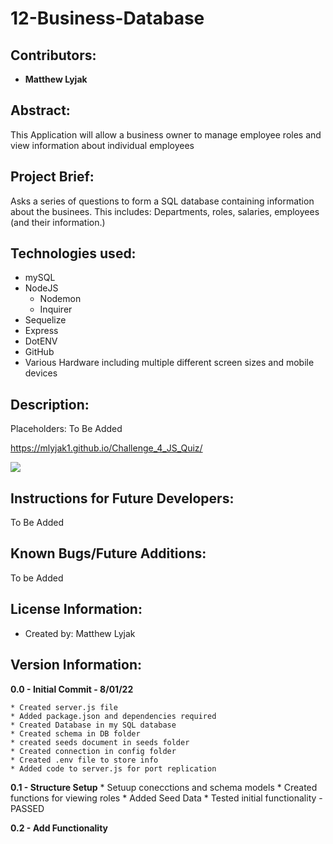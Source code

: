 # 12-Business-Database

## Contributors:

* **Matthew Lyjak**

## Abstract:

This Application will allow a business owner to manage employee roles and view information about individual employees

## Project Brief:

Asks a series of questions to form a SQL database containing information about the businees.  This includes: Departments, roles, salaries, employees (and their information.)

## Technologies used:

* mySQL
* NodeJS
    * Nodemon
    * Inquirer
* Sequelize
* Express
* DotENV
* GitHub
* Various Hardware including multiple different screen sizes and mobile devices

## Description:

Placeholders: To Be Added

https://mlyjak1.github.io/Challenge_4_JS_Quiz/

![](assets/images/JS%20Quiz%20Screenshot.png)


## Instructions for Future Developers:

To Be Added

## Known Bugs/Future Additions:

To be Added

## License Information:

* Created by: Matthew Lyjak

## Version Information:

**0.0 - Initial Commit - 8/01/22**
    
    * Created server.js file
    * Added package.json and dependencies required
    * Created Database in my SQL database
    * Created schema in DB folder
    * created seeds document in seeds folder
    * Created connection in config folder
    * Created .env file to store info
    * Added code to server.js for port replication

**0.1 - Structure Setup**
    * Setuup conecctions and schema models
    * Created functions for viewing roles
    * Added Seed Data
    * Tested initial functionality - PASSED

**0.2 - Add Functionality**


